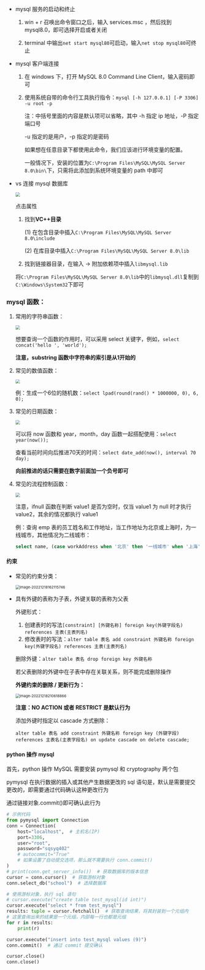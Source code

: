 + mysql 服务的启动和终止

    1. win + r 召唤出命令窗口之后，输入 services.msc ，然后找到 mysql8.0，即可选择开启或者关闭

    2. terminal 中输出`net start mysql80`可启动，输入`net stop mysql80`可终止

+ mysql 客户端连接

    1. 在 windows 下，打开 MySQL 8.0 Command Line Client，输入密码即可

    2. 使用系统自带的命令行工具执行指令：`mysql [-h 127.0.0.1] [-P 3306] -u root -p`

        注：中括号里面的内容是默认项可以省略，其中 -h 指定 ip 地址，-P 指定端口号

        -u 指定的是用户，-p 指定的是密码

        如果想在任意目录下都使用此命令，我们应该进行环境变量的配置。

        一般情况下，安装的位置为`C:\Program Files\MySQL\MySQL Server 8.0\bin\`下，只需将此添加到系统环境变量的 path 中即可
    
+ vs 连接 mysql 数据库

    <img src="https://raw.githubusercontent.com/hacker-dvd/notes/master/img/image-20221205170330886.png" style="zoom: 67%;" />

    点击属性

    1. 找到**VC++目录**

        (1) 在包含目录中插入`C:\Program Files\MySQL\MySQL Server 8.0\include`

        (2) 在库目录中插入`C:\Program Files\MySQL\MySQL Server 8.0\lib`

    2. 找到链接器目录，在输入 -> 附加依赖项中插入`libmysql.lib`

    将`C:\Program Files\MySQL\MySQL Server 8.0\lib`中的`libmysql.dll`复制到`C:\Windows\System32`下即可

### mysql 函数：

1. 常用的字符串函数：

    <img src="https://raw.githubusercontent.com/hacker-dvd/notes/master/img/image-20221209201426787.png" style="zoom: 67%;" />

    想要查询一个函数的作用时，可以采用 select 关键字，例如，`select concat('hello ', 'world');`

    **注意，substring 函数中字符串的索引是从1开始的**

2. 常见的数值函数：

    <img src="https://raw.githubusercontent.com/hacker-dvd/notes/master/img/image-20221209203036431.png" style="zoom:67%;" />

    例：生成一个6位的随机数：`select lpad(round(rand() * 1000000, 0), 6, 0);`

3. 常见的日期函数：

    <img src="https://raw.githubusercontent.com/hacker-dvd/notes/master/img/image-20221209204003951.png" style="zoom:67%;" />

    可以将 now 函数和 year，month，day 函数一起搭配使用：`select year(now());`

    查看当前时间向后推进70天的时间：`select date_add(now(), interval 70 day);`

    **向前推进的话只需要在数字前面加一个负号即可**

4. 常见的流程控制函数：

    <img src="https://raw.githubusercontent.com/hacker-dvd/notes/master/img/image-20221209205352299.png" style="zoom:67%;" />

    注意，ifnull 函数在判断 value1 是否为空时，仅当 value1 为 null 时才执行 value2，其余的情况都执行 value1

    例：查询 emp 表的员工姓名和工作地址，当工作地址为北京或上海时，为一线城市，其他情况为二线城市：

    ```sql
    select name, (case workAddress when '北京' then '一线城市' when '上海' then '一线城市' else '二线城市' end) as '工作地址' from emp;
    ```


#### 约束

+ 常见的约束分类：

    <img src="https://raw.githubusercontent.com/hacker-dvd/notes/master/img/image-20221218162115746.png" alt="image-20221218162115746" style="zoom:67%;" />
    
+ 具有外键的表称为子表，外键关联的表称为父表

    外键形式：

    1. 创建表时的写法`[constraint] [外键名称] foreign key(外键字段名) references 主表(主表列名)`
    2. 修改表时的写法：`alter table 表名 add constraint 外键名称 foreign key(外键字段名) references 主表(主表列名)`

    删除外键：`alter table 表名 drop foreign key 外键名称`

    若父表删除的外键中在子表中存在关联关系，则不能完成删除操作

    **外键约束的删除 / 更新行为：**

    <img src="https://raw.githubusercontent.com/hacker-dvd/notes/master/img/image-20221218210618866.png" alt="image-20221218210618866" style="zoom:67%;" />

    **注意：NO ACTION 或者 RESTRICT 是默认行为**

    添加外键时指定以 cascade 方式删除：

    `alter table 表名 add constraint 外键名称 foreign key (外键字段) references 主表名(主表字段名) on update cascade on delete cascade;`

#### python 操作 mysql

首先，python 操作 MySQL 需要安装 pymysql 和 cryptography 两个包

pymysql 在执行数据的插入或其他产生数据更改的 sql 语句是，默认是需要提交更改的，即需要通过代码确认这种更改行为

通过链接对象.commit()即可确认此行为

```python
# 示例代码
from pymysql import Connection
conn = Connection(
    host="localhost",  # 主机名(IP)
    port=3306,
    user="root",
    password="sqsyq402"
    # autocommit="True"
    # 如果设置了自动提交选项，那么就不需要执行 conn.commit()
)
# print(conn.get_server_info())  # 获取数据库的版本信息
cursor = conn.cursor()  # 获取游标对象
conn.select_db("school")  # 选择数据库

# 使用游标对象，执行 sql 语句
# cursor.execute("create table test_mysql(id int)")
cursor.execute("select * from test_mysql")
results: tuple = cursor.fetchall()  # 获取查询结果，将其封装到一个元组内
# 这里查询出来的结果是一个元组，内部每一行也都是元组
for r in results:
    print(r)

cursor.execute("insert into test_mysql values (9)")
conn.commit()  # 通过 commit 提交确认

cursor.close()
conn.close()
```





























